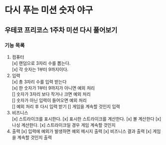 # 다시 푸는 미션 숫자 야구
## 우테코 프리코스 1주차 미션 다시 풀어보기
### 기능 목록
1. 컴퓨터<br/>
[x] 랜덤으로 3자리 수를 뽑는다.<br/>
[x] 각 숫자는 1부터 9까지이다.<br/>
2. 입력<br/>
[x] 총 3자리 수를 입력 받는다<br/>
[x] 한 숫자가 1부터 9까지가 아니면 예외 처리<br/>
[] 숫자가 3자리 보다 작거나 크면 예외 처리<br/>
[] 숫자가 아닌 입력이 들어오면 예외 처리<br/>
[] 예외 처리 후 다시 입력 받기
[] 게임을 계속할 것인지 입력
3. 비즈니스<br/>
[x] 스트라이크를 표시한다.
[x] 표시한 스트라이크를 계산한다.
[x] 볼 계산한다
[x] 나싱 계산한다.
[x] 스트라이크일 경우 게임 계속할 것인지
4. 출력
[x] 입력에 예외가 발생하면 예외 메시지 출력
[x] 비즈니스 결과 출력
[x] 게임을 계속할 것인지 출력

